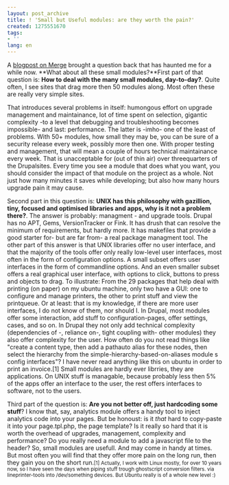 ```yaml
---
layout: post_archive
title: ! 'Small but Useful modules: are they worth the pain?'
created: 1275551670
tags:
- ''
lang: en
---
```

A [blogpost on Merge](http://blog.merge.nl/2010/06/03/10-small-but-useful-drupal-modules-part-2/) brought a question back that has haunted me for a while now. **What about all these small modules?**First part of that question is: **How to deal with the many small modules, day-to-day?**. Quite often, I see sites that drag more then 50 modules along. Most often these are really very simple sites.

That introduces several problems in itself: humongous effort on upgrade management and maintainance, lot of time spent on selection, gigantic complexity -to a level that debugging and troubleshooting becomes impossible- and last: performance. The latter is -imho- one of the least of problems. With 50+ modules, how small they may be, you can be sure of a security release every week, possibly more then one. With proper testing and management, that will mean a couple of hours technical maintainance every week. That is unacceptable for (out of thin air) over threequarters of the Drupalsites. Every time you see a module that does what you want, you should consider the impact of that module on the project as a whole. Not just how many minutes it saves while developing; but also how many hours upgrade pain it may cause.

Second part in this question is: **UNIX has this philosophy with gazillion, tiny, focused and optimised libraries and apps, why is it not a problem there?**. The answer is probably: managment - and upgrade tools. Drupal has no APT, Gems, VersionTracker or Fink. It has drush that can resolve the minimum of requirements, but hardly more. It has makefiles that provide a good starter for- but are far from- a real package managment tool. The other part of this answer is that UNIX libraries offer no user interface, and that the majority of the tools offer only really low-level user interfaces, most often in the form of configuration options. A small subset offers user interfaces in the form of commandline options. And an even smaller subset offers a real graphical user interface, with options to click, buttons to press and objects to drag. To illustrate: From the 29 packages that help deal with printing (on paper) on my ubuntu machine, only two have a GUI: one to configure and manage printers, the other to print stuff and view the printqueue. Or at least: that is my knowledge, if there are more user interfaces, I do not know of them, nor should I. In Drupal, most modules offer some interaction, add stuff to configuration-pages, offer settings, cases, and so on. In Drupal they not only add technical complexity (dependencies of -, reliance on-, tight coupling with- other modules) they also offer complexity for the user. How often do you not read things like "create a content type, then add a pathauto alias for these nodes, then select the hierarchy from the simple-hierarchy-based-on-aliases module s config interfaces"? I have never read anything like this on ubuntu in order to print an invoice.[1] Small modules are hardly ever librries, they are applications. On UNIX stuff is managable, because probably less then 5% of the apps offer an interface to the user, the rest offers interfaces to software, not to the users.

Third part of the question is: **Are you not better off, just hardcoding some stuff**? I know that, say, analytics module offers a handy tool to inject analytics code into your pages. But be honoust: is it _that_ hard to copy-paste it into your page.tpl.php, the page template? Is it really so hard that it is worth the overhead of upgrades, management, complexity and performance? Do you really need a module to add a javascript file to the header? So, small modules are usefull. And may come in handy at times. But most often you will find that they offer more pain on the long run, then they gain you on the short run.<small>[1] Actually, I work with Linux mostly, for over 10 years now, so I have seen the days when piping stuff trough ghostscript conversion filters. via lineprinter-tools into /dev/something devices. But Ubuntu really is of a whole new level :)</small>

